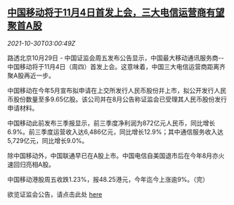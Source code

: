 <!--1635562863000-->
[中国移动将于11月4日首发上会，三大电信运营商有望聚首A股](https://cn.reuters.com/article/china-mobile-stocks-shanghai-1030-idCNKBS2HK029)
------

<div><i>2021-10-30T03:00:49Z</i></div><p>路透北京10月29日 - 中国证监会周五发布公告显示，中国最大移动通讯服务商--中国移动将于11月4日（周四）首发上会。这意味着，中国三大电信运营商距离齐聚A股再近一步。</p><p>中国移动在今年5月宣布拟申请在上交所发行人民币股份并上市，拟公开发行人民币股份数量至多9.65亿股。该公司并在8月公告称证监会已受理其人民币股份发行申请材料。</p><p>中国移动此前发布三季报显示，前三季度净利润为872亿元人民币，同比增长6.9%。前三季度运营收入达6,486亿元，同比增长12.9%；其中通信服务收入达5,729亿元，同比增长9.0%。</p><p>除中国移动外，中国联通早已在A股上市。中国电信自美国退市后在今年8月亦火速回归亮相A股。</p><p>中国移动港股周五收跌1.23%，报48.25港元，今年迄今上涨逾9%。（完）</p><p>欲览证监会公告，请点击此处 <a href="http://www.csrc.gov.cn/pub/zjhpublic/G00306202/202110/t20211029_407822.htm">here</a></p>

